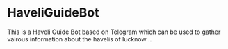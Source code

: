 # HaveliGuideBot
This is a Haveli Guide Bot based on Telegram which can be used to gather vairous information about the havelis of lucknow .. 
